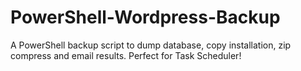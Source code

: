# PowerShell-Wordpress-Backup
A PowerShell backup script to dump database, copy installation, zip compress and email results. Perfect for Task Scheduler!
